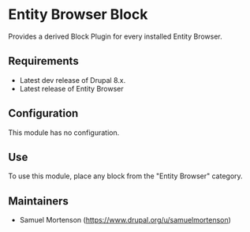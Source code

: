 # Entity Browser Block

Provides a derived Block Plugin for every installed Entity Browser.

## Requirements

* Latest dev release of Drupal 8.x.
* Latest release of Entity Browser

## Configuration

This module has no configuration.

## Use

To use this module, place any block from the "Entity Browser" category.

## Maintainers

 - Samuel Mortenson (https://www.drupal.org/u/samuelmortenson)
